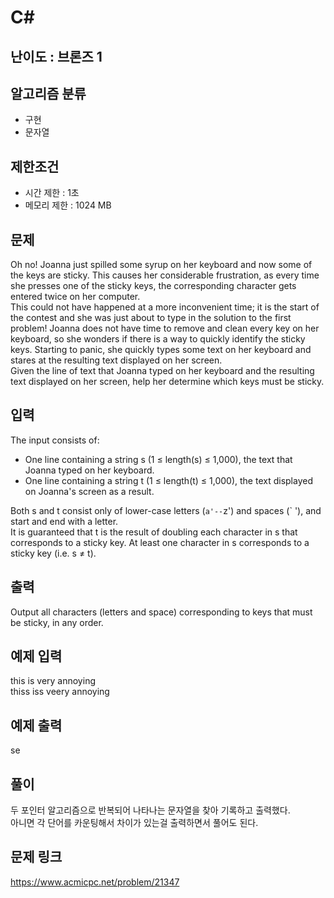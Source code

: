 # C#

## 난이도 : 브론즈 1

## 알고리즘 분류
  - 구현
  - 문자열

## 제한조건
  - 시간 제한 : 1초
  - 메모리 제한 : 1024 MB

## 문제
Oh no! Joanna just spilled some syrup on her keyboard and now some of the keys are sticky. This causes her considerable frustration, as every time she presses one of the sticky keys, the corresponding character gets entered twice on her computer.<br/>
This could not have happened at a more inconvenient time; it is the start of the contest and she was just about to type in the solution to the first problem! Joanna does not have time to remove and clean every key on her keyboard, so she wonders if there is a way to quickly identify the sticky keys. Starting to panic, she quickly types some text on her keyboard and stares at the resulting text displayed on her screen.<br/>
Given the line of text that Joanna typed on her keyboard and the resulting text displayed on her screen, help her determine which keys must be sticky.<br/>

## 입력
The input consists of:<br/>

  - One line containing a string s (1 ≤ length(s) ≤ 1,000), the text that Joanna typed on her keyboard.
  - One line containing a string t (1 ≤ length(t) ≤ 1,000), the text displayed on Joanna's screen as a result.

Both s and t consist only of lower-case letters (`a'--`z') and spaces (` '), and start and end with a letter.<br/>
It is guaranteed that t is the result of doubling each character in s that corresponds to a sticky key. At least one character in s corresponds to a sticky key (i.e. s ≠ t).<br/>

## 출력
Output all characters (letters and space) corresponding to keys that must be sticky, in any order.<br/>

## 예제 입력
this is very annoying<br/>
thiss iss veery annoying<br/>

## 예제 출력
se<br/>

## 풀이
두 포인터 알고리즘으로 반복되어 나타나는 문자열을 찾아 기록하고 출력했다.<br/>
아니면 각 단어를 카운팅해서 차이가 있는걸 출력하면서 풀어도 된다.<br/>

## 문제 링크
https://www.acmicpc.net/problem/21347